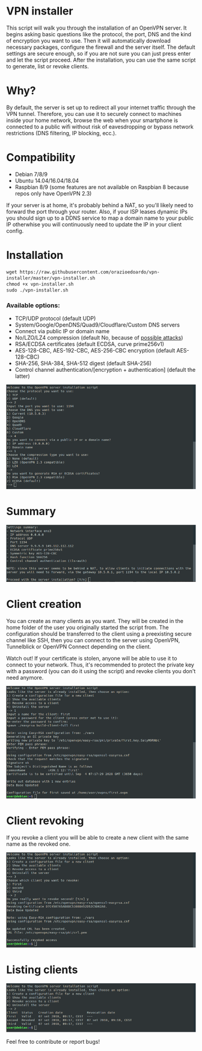 # VPN installer

This script will walk you through the installation of an OpenVPN server. It begins asking basic questions like the protocol, the port, DNS and the kind of encryption you want to use. Then it will automatically download necessary packages, configure the firewall and the server itself. The default settings are secure enough, so if you are not sure you can just press enter and let the script proceed. After the installation, you can use the same script to generate, list or revoke clients.

# Why?
By default, the server is set up to redirect all your internet traffic through the VPN tunnel. Therefore, you can use it to securely connect to machines inside your home network, browse the web when your smartphone is connected to a public wifi without risk of eavesdropping or bypass network restrictions (DNS filtering, IP blocking, ecc.).

# Compatibility
* Debian 7/8/9
* Ubuntu 14.04/16.04/18.04
* Raspbian 8/9 (some features are not available on Raspbian 8 because repos only have OpenVPN 2.3)

If your server is at home, it's probably behind a NAT, so you'll likely need to forward the port through your router. Also, if your ISP leases dynamic IPs you should sign up to a DDNS service to map a domain name to your public IP otherwhise you will continuously need to update the IP in your client config.

# Installation

```
wget https://raw.githubusercontent.com/orazioedoardo/vpn-installer/master/vpn-installer.sh
chmod +x vpn-installer.sh
sudo ./vpn-installer.sh
```

### Available options:
* TCP/UDP protocol (default UDP)
* System/Google/OpenDNS/Quad9/Cloudflare/Custom DNS servers
* Connect via public IP or domain name
* No/LZO/LZ4 compression (default No, because of [possible attacks](https://www.mail-archive.com/openvpn-devel@lists.sourceforge.net/msg16919.html))
* RSA/ECDSA certificates (default ECDSA, curve prime256v1)
* AES-128-CBC, AES-192-CBC, AES-256-CBC encryption (default AES-128-CBC)
* SHA-256, SHA-384, SHA-512 digest (default SHA-256)
* Control channel authentication/\[encryption + authentication\] (default the latter)

![Installation](/png/1.png)

# Summary
![Installation](/png/2.png)

# Client creation
You can create as many clients as you want. They will be created in the home folder of the user you originally started the script from. The configuration should be transferred to the client using a preexisting secure channel like SSH, then you can connect to the server using OpenVPN, Tunnelblick or OpenVPN Connect depending on the client.

Watch out! If your certificate is stolen, anyone will be able to use it to connect to your network. Thus, it's recommended to protect the private key with a password (you can do it using the script) and revoke clients you don't need anymore. 

![Client creation](/png/3.png)

# Client revoking
If you revoke a client you will be able to create a new client with the same name as the revoked one.

![Client revoking](/png/4.png)

# Listing clients
![Listing clients](/png/5.png)

Feel free to contribute or report bugs!
